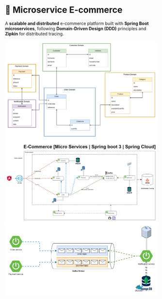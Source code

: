 # 🛒 Microservice E-commerce

A **scalable and distributed** e-commerce platform built with **Spring Boot microservices**, following **Domain-Driven Design (DDD)** principles and **Zipkin** for distributed tracing.

![Microservice E-commerce DDD](./assests\Ecommerce-microservice-domain-class-diagram.png)
![Overview Architecture](./assests\Ecommerce-microservice-global-architecture.png)
![Asynchronus Communication](./assests\Ecommerce-microservice-async-communication.png)
